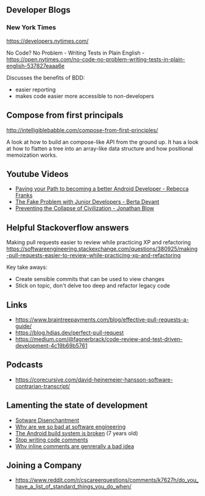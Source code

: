 ## Developer Blogs

### New York Times 
https://developers.nytimes.com/

No Code? No Problem - Writing Tests in Plain English - https://open.nytimes.com/no-code-no-problem-writing-tests-in-plain-english-537827eaaa6e

Discusses the benefits of BDD: 
- easier reporting 
- makes code easier more accessible to non-developers


## Compose from first principals

http://intelligiblebabble.com/compose-from-first-principles/

A look at how to build an compose-like API from the ground up. It has a look at how to flatten a tree into an array-like data structure and how positional memoization works. 

## Youtube Videos

- [Paving your Path to becoming a better Android Developer - Rebecca Franks](https://youtu.be/aAzW12BcvGk)
- [The Fake Problem with Junior Developers - Berta Devant](https://www.youtube.com/watch?v=CA27rme6guE)
- [Preventing the Collapse of Civilization - Jonathan Blow](https://www.youtube.com/watch?v=pW-SOdj4Kkk)

## Helpful Stackoverflow answers

Making pull requests easier to review while practicing XP and refactoring https://softwareengineering.stackexchange.com/questions/380925/making-pull-requests-easier-to-review-while-practicing-xp-and-refactoring

Key take aways: 
- Create sensible commits that can be used to view changes
- Stick on topic, don't delve too deep and refactor legacy code

## Links
- https://www.braintreepayments.com/blog/effective-pull-requests-a-guide/
- https://blog.hdias.dev/perfect-pull-request
- https://medium.com/@fagnerbrack/code-review-and-test-driven-development-4c19b69b5761

## Podcasts
- https://corecursive.com/david-heinemeier-hansson-software-contrarian-transcript/

## Lamenting the state of development
- [Sotware Disenchantment](https://tonsky.me/blog/disenchantment/)
- [Why are we so bad at software engineering](https://www.bitlog.com/2020/02/12/why-are-we-so-bad-at-software-engineering/)
- [The Android build system is broken](https://jakewharton.com/the-android-build-system-is-broken/) (7 years old)
- [Stop writing code comments](https://blog.usejournal.com/stop-writing-code-comments-28fef5272752)
- [Why inline comments are genrerally a bad idea](https://www.tomdalling.com/blog/coding-styleconventions/why-inline-comments-are-generally-a-bad-idea/)

## Joining a Company

- https://www.reddit.com/r/cscareerquestions/comments/k7627h/do_you_have_a_list_of_standard_things_you_do_when/
